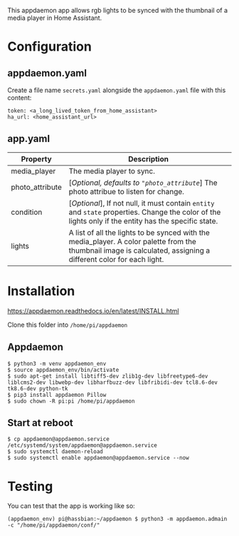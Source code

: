 This appdaemon app allows rgb lights to be synced with the thumbnail of a media player in Home Assistant.

# Configuration

## appdaemon.yaml

Create a file name `secrets.yaml` alongside the `appdaemon.yaml` file with this content:

```
token: <a_long_lived_token_from_home_assistant>
ha_url: <home_assistant_url>
```

## app.yaml

| Property        | Description                                                                                                                                                                        |
|-----------------|------------------------------------------------------------------------------------------------------------------------------------------------------------------------------------|
| media_player    | The media player to sync.                                                                                                                                                          |
| photo_attribute | [_Optional, defaults to `"photo_attribute`_] The photo attribue to listen for change.                                                                                                                                           |
| condition       | [_Optional_], If not null, it must contain `entity` and `state` properties. Change the color of the lights only if the entity has the specific state.                                                  |
| lights          | A list of all the lights to be synced with the media_player. A color palette from the thumbnail image is calculated, assigning a different color for each light. |


# Installation

https://appdaemon.readthedocs.io/en/latest/INSTALL.html

Clone this folder into `/home/pi/appdaemon`

## Appdaemon

```
$ python3 -m venv appdaemon_env
$ source appdaemon_env/bin/activate
$ sudo apt-get install libtiff5-dev zlib1g-dev libfreetype6-dev liblcms2-dev libwebp-dev libharfbuzz-dev libfribidi-dev tcl8.6-dev tk8.6-dev python-tk
$ pip3 install appdaemon Pillow
$ sudo chown -R pi:pi /home/pi/appdaemon
```

## Start at reboot

```
$ cp appdaemon@appdaemon.service /etc/systemd/system/appdaemon@appdaemon.service
$ sudo systemctl daemon-reload
$ sudo systemctl enable appdaemon@appdaemon.service --now
```

# Testing

You can test that the app is working like so:

```
(appdaemon_env) pi@hassbian:~/appdaemon $ python3 -m appdaemon.admain -c "/home/pi/appdaemon/conf/"
```